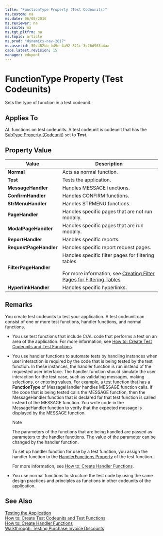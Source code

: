 ```yaml
---
title: "FunctionType Property (Test Codeunits)"
ms.custom: na
ms.date: 06/05/2016
ms.reviewer: na
ms.suite: na
ms.tgt_pltfrm: na
ms.topic: article
ms.prod: "dynamics-nav-2017"
ms.assetid: 50c482bb-b49e-4a92-821c-3c26d963a4aa
caps.latest.revision: 15
manager: edupont
---
```

# FunctionType Property (Test Codeunits)
Sets the type of function in a test codeunit.  
  
## Applies To  
 AL functions on test codeunits. A test codeunit is codeunit that has the [SubType Property \(Codeunit\)](SubType-Property--Codeunit-.md) set to **Test**.  
  
## Property Value  
  
|Value|Description|  
|-----------|-----------------|  
|**Normal**|Acts as normal function.|  
|**Test**|Tests the application.|  
|**MessageHandler**|Handles MESSAGE functions.|  
|**ConfirmHandler**|Handles CONFIRM functions.|  
|**StrMenuHandler**|Handles STRMENU functions.|  
|**PageHandler**|Handles specific pages that are not run modally.|  
|**ModalPageHandler**|Handles specific pages that are run modally.|  
|**ReportHandler**|Handles specific reports.|  
|**RequestPageHandler**|Handles specific report request pages.|  
|**FilterPageHandler**|Handles specific filter pages for filtering tables.<br /><br /> For more information, see [Creating Filter Pages for Filtering Tables](Creating-Filter-Pages-for-Filtering-Tables.md)|  
|**HyperlinkHandler**|Handles specific hyperlinks.|  
  
## Remarks  
 You create test codeunits to test your application. A test codeunit can consist of one or more test functions, handler functions, and normal functions.  
  
-   You use test functions that include C/AL code that performs a test on an area of the application. For more information, see [How to: Create Test Codeunits and Test Functions](How-to--Create-Test-Codeunits-and-Test-Functions.md).  
  
-   You use handler functions to automate tests by handling instances when user interaction is required by the code that is being tested by the test function. In these instances, the handler function is run instead of the requested user interface. The handler function should simulate the user interaction for the test case, such as validating messages, making selections, or entering values. For example, a test function that has a **FunctionType** of MessageHandler handles MESSAGE function calls. If the code that is being tested calls the MESSAGE function, then the MessageHandler function that is declared for that test function is called instead of the MESSAGE function. You write code in the MessageHandler function to verify that the expected message is displayed by the MESSAGE function.  
  
    > [!NOTE]  
    >  The parameters of the functions that are being handled are passed as parameters to the handler functions. The value of the parameter can be changed by the handler function.  
  
     To set up handler function for use by a test function, you assign the handler function to the [HandlerFunctions Property](HandlerFunctions-Property.md) of the test function.  
  
     For more information, see [How to: Create Handler Functions](How-to--Create-Handler-Functions.md).  
  
-   You use normal functions to structure the test code by using the same design practices and principles as functions in other codeunits of the application.  
  
## See Also  
 [Testing the Application](Testing-the-Application.md)   
 [How to: Create Test Codeunits and Test Functions](How-to--Create-Test-Codeunits-and-Test-Functions.md)   
 [How to: Create Handler Functions](How-to--Create-Handler-Functions.md)   
 [Walkthrough: Testing Purchase Invoice Discounts](Walkthrough--Testing-Purchase-Invoice-Discounts.md)